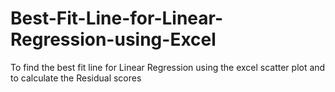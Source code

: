 # Best-Fit-Line-for-Linear-Regression-using-Excel
To find the best fit line for Linear Regression using the excel scatter plot and to calculate the Residual scores
